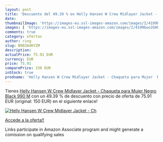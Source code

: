 ```yaml
---
layout: post
title: 'Descuento del 49.39 % en Helly Hansen W Crew Midlayer Jacket - Ch'
date: 
thumbnailImage: 'https://images-eu.ssl-images-amazon.com/images/I/4199buo2GHL._SL200_.jpg'
images: [ 'https://images-eu.ssl-images-amazon.com/images/I/4199buo2GHL._SL200_.jpg' ]
comments: true
category: ofertas
author: ring
slug: B00ZA4KYZM
description:
actualPrice: 75.91 EUR
currency: EUR
price: 75.91
comparePrice: 150 EUR
inStock: true
prodname: 'Helly Hansen W Crew Midlayer Jacket - Chaqueta para Mujer  Negro  Black 990   M'
---
```


Tienes [Helly Hansen W Crew Midlayer Jacket - Chaqueta para Mujer  Negro  Black 990   M](https://www.amazon.es/dp/B00ZA4KYZM/?tag=tolees-21) con un 49.39 % de descuento con precio de oferta de 75.91 EUR (original: 150 EUR) en el siguiente enlace!

[![Helly Hansen W Crew Midlayer Jacket - Ch](https://images-eu.ssl-images-amazon.com/images/I/4199buo2GHL._SL200_.jpg)](https://www.amazon.es/dp/B00ZA4KYZM/?tag=tolees-21)

[Accede a la oferta!!](https://www.amazon.es/dp/B00ZA4KYZM/?tag=tolees-21)

Links participate in Amazon Associate program and might generate a comission on qualifying sales


